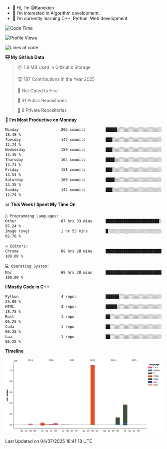 - 👋 Hi, I’m @Kanekicn
- 👀 I’m interested in Algorithm development.
- 🌱 I’m currently learning C++, Python, Web development.

<!---
cotecsz/cotecsz is a ✨ special ✨ repository because its `README.md` (this file) appears on your GitHub profile.
You can click the Preview link to take a look at your changes.
--->

<!--START_SECTION:waka-->
![Code Time](http://img.shields.io/badge/Code%20Time-3%2C830%20hrs%2031%20mins-blue)

![Profile Views](http://img.shields.io/badge/Profile%20Views-0-blue)

![Lines of code](https://img.shields.io/badge/From%20Hello%20World%20I%27ve%20Written-1.7%20million%20lines%20of%20code-blue)

**🐱 My GitHub Data** 

> 📦 1.8 MB Used in GitHub's Storage 
 > 
> 🏆 187 Contributions in the Year 2025
 > 
> 🚫 Not Opted to Hire
 > 
> 📜 31 Public Repositories 
 > 
> 🔑 8 Private Repositories 
 > 
📅 **I'm Most Productive on Monday** 

```text
Monday                   206 commits         █████░░░░░░░░░░░░░░░░░░░░   18.48 % 
Tuesday                  142 commits         ███░░░░░░░░░░░░░░░░░░░░░░   12.74 % 
Wednesday                150 commits         ███░░░░░░░░░░░░░░░░░░░░░░   13.45 % 
Thursday                 164 commits         ████░░░░░░░░░░░░░░░░░░░░░   14.71 % 
Friday                   151 commits         ███░░░░░░░░░░░░░░░░░░░░░░   13.54 % 
Saturday                 160 commits         ████░░░░░░░░░░░░░░░░░░░░░   14.35 % 
Sunday                   142 commits         ███░░░░░░░░░░░░░░░░░░░░░░   12.74 % 
```


📊 **This Week I Spent My Time On** 

```text
💬 Programming Languages: 
Other                    67 hrs 33 mins      ████████████████████████░   97.24 % 
Image (svg)              1 hr 55 mins        █░░░░░░░░░░░░░░░░░░░░░░░░   02.76 % 

🔥 Editors: 
Chrome                   69 hrs 28 mins      █████████████████████████   100.00 % 

💻 Operating System: 
Mac                      69 hrs 28 mins      █████████████████████████   100.00 % 
```

**I Mostly Code in C++** 

```text
Python                   4 repos             ██████░░░░░░░░░░░░░░░░░░░   25.00 % 
HTML                     3 repos             █████░░░░░░░░░░░░░░░░░░░░   18.75 % 
Rust                     1 repo              ██░░░░░░░░░░░░░░░░░░░░░░░   06.25 % 
Cuda                     1 repo              ██░░░░░░░░░░░░░░░░░░░░░░░   06.25 % 
Lua                      1 repo              ██░░░░░░░░░░░░░░░░░░░░░░░   06.25 % 
```



**Timeline**

![Lines of Code chart](https://raw.githubusercontent.com/Kanekicn/Kanekicn/master/assets/bar_graph.png)


 Last Updated on 04/07/2025 16:41:18 UTC
<!--END_SECTION:waka-->
